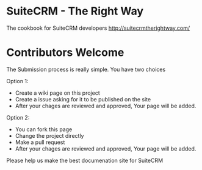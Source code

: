 SuiteCRM - The Right Way
====

The cookbook for SuiteCRM developers http://suitecrmtherightway.com/

# Contributors Welcome

The Submission process is really simple. You have two choices

Option 1:
* Create a wiki page on this project
* Create a issue asking for it to be published on the site
* After your chages are reviewed and approved, Your page will be added.

Option 2:
* You can fork this page
* Change the project directly
* Make a pull request
* After your chages are reviewed and approved, Your page will be added.

Please help us make the best documenation site for SuiteCRM
